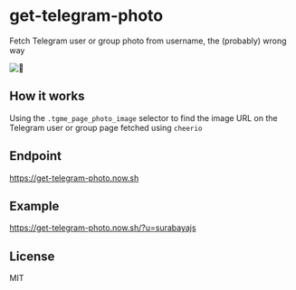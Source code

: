 # get-telegram-photo

Fetch Telegram user or group photo from username, the (probably) wrong way

![🐶](https://www.holidogtimes.com/wp-content/uploads/2016/09/Untitled-design4.png)

## How it works

Using the `.tgme_page_photo_image` selector to find the image URL on the Telegram user or group page fetched using `cheerio`

## Endpoint

<https://get-telegram-photo.now.sh>

## Example

<https://get-telegram-photo.now.sh/?u=surabayajs>

## License

MIT
